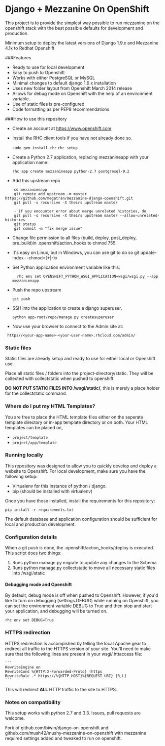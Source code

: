 Django + Mezzanine On OpenShift
===

This project is to provide the simplest way possible to run mezzanine on the openshift stack with the best possible defaults for development and production.

Minimum setup to deploy the latest versions of Django 1.9.x and Mezzanine 4.1x to Redhat Openshift

###Features
* Ready to use for local development
* Easy to push to Openshift
* Works with  either PostgreSQL or MySQL
* Minimal changes to default django 1.9.x installation
* Uses new folder layout from Openshift March 2014 release
* Allows for debug mode on Openshift with the help of an environment variable.
* Use of static files is pre-configured
* Code formatting as per PEP8 recommendations


###How to use this repository
- Create an account at https://www.openshift.com
- Install the RHC client tools if you have not already done so.


    `sudo gem install rhc`
    `rhc setup`


- Create a Python 2.7 application, replacing mezzanineapp with your application name:


    `rhc app create mezzanineapp python-2.7 postgresql-9.2`

- Add this upstream repo

```
    cd mezzanineapp
    git remote add upstream -m master https://github.com/megatran/mezzanine-django-openshift.git
    git pull -s recursive -X theirs upstream master

    - if you encounter error about merge unrelated histories, do 
    git pull -s recursive -X theirs upstream master --allow-unrelated-histories
    git status
    git commit -m "fix merge issue"
```

- Change file permission to all files (build, deploy, post_deploy, pre_build)in .openshift/action_hooks to chmod 755
- It's easy on Linux, but in Windows, you can use git to do so 
    git update-index --chmod=(+|-)x <file>

- Set Python application environment variable like this:
    

        rhc env set OPENSHIFT_PYTHON_WSGI_APPLICATION=wsgi/wsgi.py --app mezzanineapp


- Push the repo upstream


    `git push`

- SSH into the application to create a django superuser.


    `python app-root/repo/manage.py createsuperuser`


- Now use your browser to connect to the Admin site at:

` https//<your-app-name>-<your-user-name>.rhcloud.com/admin/`


### Static files
Static files are already setup and ready to use for either local or Openshift use. 

Place all static files / folders into the project-directory/static.  They will be collected with collectstatic when 
pushed to openshift.

**DO NOT PUT STATIC FILES INTO /wsgi/static/**, this is merely a place holder for the collectstatic command.

### Where do I put my HTML Templates?
You are free to place the HTML template files either on the seperate template directory or in-app template directory or
 on both.
Your HTML templates can be placed on,

 * `project/template`
 * `project/app/template`


### Running locally
This repository was designed to allow you to quickly develop and deploy a website to Openshift.  For local development, make sure you have the following setup:

- Virtualenv for this instance of python / django.
- pip (should be installed with virtualenv)

Once you have those installed, install the requirements for this repository:


    pip install -r requirements.txt


The default database and application configuration should be sufficient for local and production development.

### Configuration details
When a git push is done, the .openshift/action_hooks/deploy is executed.  This script does two things:

1.  Runs python manage.py migrate to update any changes to the Schema
2.  Runs python manage.py collectstatic to move all necessary static files into /wsgi/static

#### Debugging mode and Openshift
By default, debug mode is off when pushed to Openshift.  However, if you'd like to turn on debugging (settings.DEBUG) while running on Openshift, you can set the environment variable DEBUG to True and then stop and start your application, and debugging will be turned on.

    rhc env set DEBUG=True

### HTTPS redirection
HTTPS redirection is accompished by telling the local Apache gear to redirect all traffic to the HTTPS version of your site.  You'll need to make sure that the following lines are present in your wsgi/.httaccess file:
    
    
    ```
    RewriteEngine on
    RewriteCond %{HTTP:X-Forwarded-Proto} !https
    RewriteRule .* https://%{HTTP_HOST}%{REQUEST_URI} [R,L]  
    ```

This will redirect **ALL** HTTP traffic to the site to HTTPS.

### Notes on compatibility
This setup works with python 2.7 and 3.3. Issues, pull requests are welcome.



Fork of github.com/biwin/django-on-openshift and github.com/mush42/mushy-mezzanine-on-openshift with mezzanine required settings added and tweaked to run on openshift.

